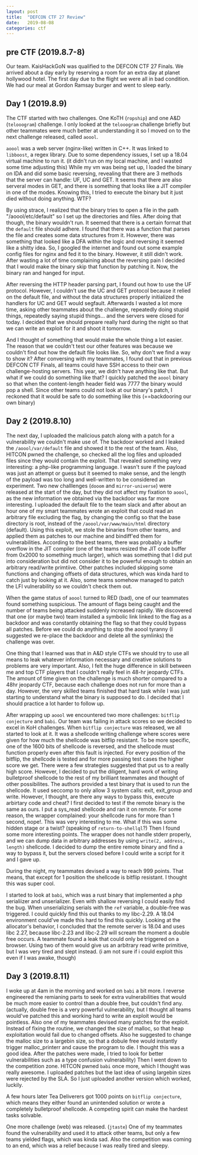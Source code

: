 ```yaml
---
layout: post
title:  "DEFCON CTF 27 Review"
date:   2019-08-08
categories: ctf
---
```


## pre CTF (2019.8.7-8)
Our team. KaisHackGoN was qualified to the DEFCON CTF 27 Finals. We arrived about a day early by reserving a room for an extra day at planet hollywood hotel. The first day due to the flight we were all in bad condition. We had our meal at Gordon Ramsay burger and went to sleep early. 

## Day 1 (2019.8.9)
The CTF started with two challenges. One KoTH (`ropship`) and one A&D (`telooogram`) challenge. I only looked at the `telooogram` challenge briefly but other teammates were much better at understanding it so I moved on to the next challenge released, called `aoool`.

`aoool` was a web server (nginx-like) written in C++. It was linked to `libboost`, a regex library. Due to some dependency issues, I set up a 18.04 virtual machine to run it. (it didn't run on my local machine, and I wasted some time adjusting this) While my vm was being set up, I loaded the binary on IDA and did some basic reversing, revealing that there are 3 methods that the server can handle: UF, UC and GET. It seems that there are also serveral modes in GET, and there is something that looks like a JIT compiler in one of the modes. Knowing this, I tried to execute the binary but it just died without doing anything. WTF?

By using strace, I realized that the binary tries to open a file in the path "/aoool/etc/default" so I set up the directories and files. After doing that though, the binary wouldn't run. It seemed that there is a certain format that the `default` file should adhere. I found that there was a function that parses the file and creates some data structures from it. However, there was something that looked like a DFA within the logic and reversing it seemed like a shitty idea. So, I googled the internet and found out some example config files for nginx and fed it to the binary. However, it still didn't work. After wasting a lot of time complaining about the reversing pain I decided that I would make the binary skip that function by patching it. Now, the binary ran and hanged for input.

After reversing the HTTP header parsing part, I found out how to use the UF protocol. However, I couldn't use the UC and GET protocol because it relied on the default file, and without the data structures properly initialized the handlers for UC and GET would segfault. Afterwards I wasted a lot more time, asking other teammates about the challenge, repeatedly doing stupid things, repeatedly saying stupid things... and the servers were closed for today. I decided that we should prepare really hard during the night so that we can write an exploit for it and shoot it tomorrow.

And I thought of something that would make the whole thing a lot easier. The reason that we couldn't test our other features was because we couldn't find out how the default file looks like. So, why don't we find a way to show it? After conversing with my teammates, I found out that in previous DEFCON CTF Finals, all teams could have SSH access to their own challenge-hosting servers. This year, we didn't have anything like that. But what if we could do something like that? I quickly patched the `aoool` binary so that when the content-length header field was 7777 the binary would pop a shell. Since other teams could not look at our binary's patch, I reckoned that it would be safe to do something like this (==backdooring our own binary)

## Day 2 (2019.8.10)
The next day, I uploaded the malicious patch along with a patch for a vulnerability we couldn't make use of. The backdoor worked and I leaked the `/aoool/var/default` file and showed it to the rest of the team. Also, HITCON pwned the challenge, so checked all the log files and uploaded files since they would contain the exploit. That revealed something very interesting: a php-like programming language. I wasn't sure if the payload was just an attempt or guess but it seemed to make sense, and the length of the payload was too long and well-written to be considered an experiment. Two new challlenges (`dooom` and `mirror-universe`) were released at the start of the day, but they did not affect my fixation to `aoool`, as the new information we obtained via the backdoor was far more interesting. I uploaded the default file to the team slack and after about an hour one of my smart teammates wrote an exploit that could read an arbitrary file excluding the flag, by changing the config so that the base directory is root, instead of the `/aoool/var/www/main/html` directory (default). Using this exploit, we stole the binaries from other teams, and applied them as patches to our machine and bindiff'ed them for vulnerabilities. According to the best teams, there was probably a buffer overflow in the JIT compiler (one of the teams resized the JIT code buffer from 0x2000 to something much larger), which was something that I did put into consideration but did not consider it to be powerful enough to obtain an arbitrary read/write primtiive. Other patches included skipping some functions and changing offsets of data structures, which was kinda hard to catch just by looking at it. Also, some teams somehow managed to patch the LFI vulnerability so we couldn't check them out.

When the game status of `aoool` turned to RED (bad), one of our teammates found something suspicious. The amount of flags being caught and the number of teams being attacked suddenly increased rapidly. We discovered that one (or maybe two) team installed a symbolic link linked to the flag as a backdoor and was constantly obtaining the flag so that they could bypass all patches. Before we could do anything to stop the aoool tyranny (I suggested we re-place the backdoor and delete all the symlinks) the challenge was over.

One thing that I learned was that in A&D style CTFs we should try to use all means to leak whatever information necessary and creative solutions to problems are very important. Also, I felt the huge difference in skill between me and top CTF players that I couldn't really feel in 48-hr jeopardy CTFs. The amount of time given on the challenge is much shorter compared to a 48hr jeopardy CTF, because each challenge does not run for more than a day. However, the very skilled teams finished that hard task while I was just starting to understand what the binary is supposed to do. I decided that I should practice a lot harder to follow up.

After wrapping up `aoool` we encountered two more challenges: `bitflip conjecture` and `babi`. Our team was failing in attack scores so we decided to excel in KoH challenges. When `bitflip conjecture` was released, we all started to look at it. It was a shellcode writing challenge where scores were given for how much the shellcode was bitflip resistant. To be more specific, one of the 1600 bits of shellcode is reversed, and the shellcode must function properly even after this fault is injected. For every position of the bitflip, the shellcode is tested and for more passing test cases the higher score we get. There were a few strategies suggested that put us to a really high score. However, I decided to put the diligent, hard work of writing bulletproof shellcode to the rest of my brilliant teammates and thought of other possibilites. The authors provided a test binary that is used to run the shellcode. It used seccomp to only allow 3 system calls: exit, exit_group and write. However, I thought, are there any ways to bypass this, execute arbirtary code and cheat? I first decided to test if the remote binary is the same as ours. I put a sys_read shellcode and ran it on remote. For some reason, the wrapper complained: your shellcode runs for more than 1 second, nope!. This was very interesting to me. What if this was some hidden stage or a twist? (speaking of `return-to-shellql`?)  Then I found some more interesting points. The wrapper does not handle stderr properly, and we can dump data in arbitrary addresses by using `write(2, address, length)` shellcode. I decided to dump the entire remote binary and find a way to bypass it, but the servers closed before I could write a script for it and I gave up.

During the night, my teammates devised a way to reach 999 points. That means, that except for 1 position the shellcode is bitflip resistant. I thought this was super cool.

I started to look at `babi`, which was a rust binary that implemented a php serialiizer and unserializer. Even with shallow reversing I could easily find the bug. When unserializing serials with the `ref` variable, a double-free was triggered. I could quickly find this out thanks to my libc-2.29. A 18.04 environment could've made this hard to find this quickly. Looking at the allocator's behavior, I concluded that the remote server is 18.04 and uses libc 2.27, because libc-2.23 and libc-2.29 will scream the moment a double free occurs. A teammate found a leak that could only be triggered on a browser. Using two of them would give us an arbitrary read write primitive, but I was very tired and slept instead. (i am not sure if i could exploit this even if I was awake, though)

## Day 3 (2019.8.11)
I woke up at 4am in the morning and worked on `babi` a bit more. I reverse engineered the remianing parts to seek for extra vulnerabilities that would be much more easier to control than a double free, but couldn't find any. (actually, double free is a very powerful vulnerability, but I thought all teams would've patched this and working hard to write an exploit would be pointless. Also one of my teammates devised many patches for the exploit. Instead of fixing the routine, we changed the size of malloc, so that heap exploitation would fail due to changed offsets. Also he suggested to change the malloc size to a largebin size, so that a dobule free would instantly trigger malloc_printerr and cause the program to die. I thought this was a good idea. After the patches were made, I tried to look for better vulnerabilities such as a type confusion vulnerability) Then I went down to the competition zone. HITCON pwned `babi` once more, which I thought was really awesome. I uploaded patches but the last idea of using largebin sizes were rejected by the SLA. So I just uploaded another version which worked, luckily. 

A few hours later Tea Deliverers got 1000 points on `bitflip conjecture`, which means they either found an unintended solution or wrote a completely bulletproof shellcode. A competing spirit can make the hardest tasks solvable.

One more challenge (web) was released. (`jtaste`) One of my teammates found the vulnerability and used it to attack other teams, but only a few teams yielded flags, which was kinda sad. Also the competition was coming to an end, which was a relief because I was really tired and sleepy.
